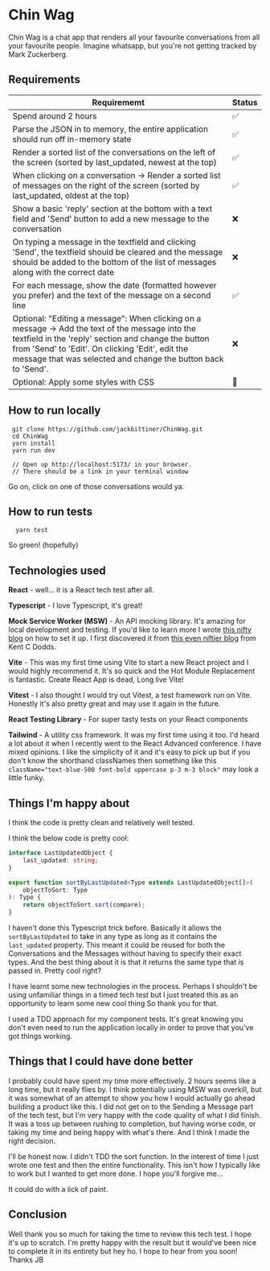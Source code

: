 # Chin Wag

Chin Wag is a chat app that renders all your favourite conversations from all
your favourite people. Imagine whatsapp, but you're not getting tracked by
Mark Zuckerberg.

## Requirements

| Requirememt                                                                                                                                                                                                                                                                 | Status | 
|-----------------------------------------------------------------------------------------------------------------------------------------------------------------------------------------------------------------------------------------------------------------------------|--------|
| Spend around 2 hours                                                                                                                                                                                                                                                        | ✅      | 
| Parse the JSON in to memory, the entire application should run off in-memory state                                                                                                                                                                                          | ✅      | 
| Render a sorted list of the conversations on the left of the screen (sorted by last_updated, newest at the top)                                                                                                                                                             | ✅      | 
| When clicking on a conversation → Render a sorted list of messages on the right of the screen (sorted by last_updated, oldest at the top)                                                                                                                                   | ✅      | 
| Show a basic 'reply' section at the bottom with a text field and 'Send' button to add a new message to the conversation                                                                                                                                                     | ❌      | 
| On typing a message in the textfield and clicking 'Send', the textfield should be cleared and the message should be added to the bottom of the list of messages along with the correct date                                                                                 | ❌      | 
| For each message, show the date (formatted however you prefer) and the text of the message on a second line                                                                                                                                                                 | ✅      | 
| Optional: "Editing a message": When clicking on a message → Add the text of the message into the textfield in the 'reply' section and change the button from 'Send' to 'Edit'. On clicking 'Edit', edit the message that was selected and change the button back to 'Send'. | ❌      | 
| Optional: Apply some styles with CSS                                                                                                                                                                                                                                        | 🤷     | 

## How to run locally

```shell
 git clone https://github.com/jackbittiner/ChinWag.git
 cd ChinWag
 yarn install
 yarn run dev
 
 // Open up http://localhost:5173/ in your browser.
 // There should be a link in your terminal window
```

Go on, click on one of those conversations would ya.

## How to run tests

```shell
  yarn test
```

So green! (hopefully)

## Technologies used

**React** - well... it is a React tech test after all.

**Typescript** - I love Typescript, it's great!

**Mock Service Worker (MSW)** - An API mocking library. It's amazing for local development and testing. If you'd like to
learn more I wrote [this nifty blog](https://medium.com/cazoo/mock-service-worker-in-the-browser-7e4033a25d8b) on how to
set it up. I first discovered it from [this even niftier blog](https://kentcdodds.com/blog/stop-mocking-fetch) from Kent
C Dodds.

**Vite** - This was my first time using Vite to start a new React project and I would highly recommend it. It's so quick
and the
Hot Module Replacement is fantastic. Create React App is dead, Long live Vite!

**Vitest** - I also thought I would try out Vitest, a test framework run on Vite. Honestly it's also pretty great and
may use it again in the future.

**React Testing Library** - For super tasty tests on your React components

**Tailwind** - A utility css framework. It was my first time using it too. I'd heard a lot about it when I recently went
to
the React Advanced conference. I have mixed opinions. I like the simplicity of it and it's easy to pick up but if you
don't know the shorthand classNames then something like
this `className="text-blue-500 font-bold uppercase p-3 m-3 block"` may look a little funky.

## Things I'm happy about

I think the code is pretty clean and relatively well tested.

I think the below code is pretty cool:

```typescript jsx
interface LastUpdatedObject {
    last_updated: string;
}

export function sortByLastUpdated<Type extends LastUpdatedObject[]>(
    objectToSort: Type
): Type {
    return objectToSort.sort(compare);
}
```

I haven't done this Typescript trick before. Basically it allows the `sortByLastUpdated` to take in any type as long as
it contains the `last_updated` property. This meant it could be reused for both the Conversations and the Messages
without having to specify their exact types. And the best thing about it is that it returns the same type that is passed
in. Pretty cool right?

I have learnt some new technologies in the process. Perhaps I shouldn't be using unfamiliar things in a timed tech test
but I just treated this as an opportunity to learn some new cool thing So thank you for that.

I used a TDD approach for my component tests. It's great knowing you don't even need to run the application locally in
order to prove that you've got things working.

## Things that I could have done better

I probably could have spent my time more effectively. 2 hours seems like a long time, but it really flies by. I think
potentially using MSW was overkill, but it was somewhat of an attempt to show you how I would actually go ahead building
a product like this. I did not get on to the Sending a Message part of the tech test, but I'm very happy with the code
quality of what I did finish. It was a toss up between rushing to completion, but having worse code, or taking my time
and being happy with what's there. And I think I made the right decision.

I'll be honest now. I didn't TDD the sort function. In the interest of time I just wrote one test and then the entire
functionality. This isn't how I typically like to work but I wanted to get more done. I hope you'll forgive me...

It could do with a lick of paint.

## Conclusion

Well thank you so much for taking the time to review this tech test. I hope it's up to scratch. I'm pretty happy with
the result but it would've been nice to complete it in its entirety but hey ho. I hope to hear from you soon! Thanks JB
